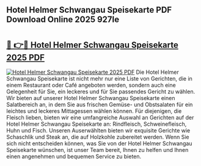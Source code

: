 ## Hotel Helmer Schwangau Speisekarte PDF Download Online 2025 927Ie

# <h2><a href="http://gcc58r.nevu.top/?p=Hotel+Helmer+Schwangau+Speisekarte">🔗 👉🔴 Hotel Helmer Schwangau Speisekarte 2025 PDF</a></h2>

[![Hotel Helmer Schwangau Speisekarte 2025 PDF](https://i.imgur.com/dBaPXMq.png)](http://gcc58r.nevu.top/?p=Hotel+Helmer+Schwangau+Speisekarte)
Die Hotel Helmer Schwangau Speisekarte ist nicht mehr nur eine Liste von Gerichten, die in einem Restaurant oder Café angeboten werden, sondern auch eine Gelegenheit für Sie, ein leckeres und für Sie passendes Gericht zu wählen. Wir bieten auf unserer Hotel Helmer Schwangau Speisekarte einen Salatbereich an, in dem Sie aus frischen Gemüse- und Obstsalaten für ein leichtes und leckeres Mittagessen wählen können. Für diejenigen, die Fleisch lieben, bieten wir eine umfangreiche Auswahl an Gerichten auf der Hotel Helmer Schwangau Speisekarte an: Rindfleisch, Schweinefleisch, Huhn und Fisch. Unseren Auserwählten bieten wir exquisite Gerichte wie Schaschlik und Steak an, die auf Holzkohle zubereitet werden. Wenn Sie sich nicht entscheiden können, was Sie von der Hotel Helmer Schwangau Speisekarte wünschen, ist unser Team bereit, Ihnen zu helfen und Ihnen einen angenehmen und bequemen Service zu bieten.
